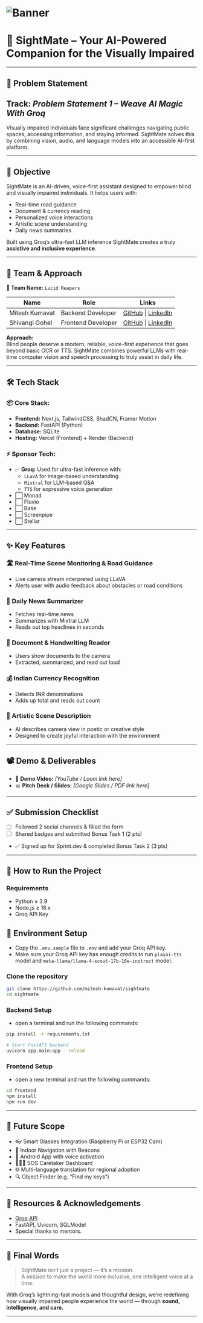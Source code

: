 # ![Banner](https://github.com/user-attachments/assets/a1493b84-e4e2-456e-a791-ce35ee2bcf2f)  
# 🚀 **SightMate – Your AI-Powered Companion for the Visually Impaired**

---

## 📌 Problem Statement

**Track:** *Problem Statement 1 – Weave AI Magic With Groq* 
-- 
Visually impaired individuals face significant challenges navigating public spaces, accessing information, and staying informed. SightMate solves this by combining vision, audio, and language models into an accessible AI-first platform.

---

## 🎯 Objective

SightMate is an AI-driven, voice-first assistant designed to empower blind and visually impaired individuals. It helps users with:

- Real-time road guidance  
- Document & currency reading  
- Personalized voice interactions  
- Artistic scene understanding  
- Daily news summaries  

Built using Groq’s ultra-fast LLM inference SightMate creates a truly **assistive and inclusive experience**.

---

## 🧠 Team & Approach

**👥 Team Name:** `Lucid Reapers`

| Name            | Role               | Links |
|-----------------|--------------------|-------|
| Mitesh Kumavat  | Backend Developer  | [GitHub](https://github.com/mitesh-kumavat) \| [LinkedIn](https://linkedin.com/in/mitesh-kumavat) |
| Shivangi Gohel  | Frontend Developer | [GitHub](https://github.com/shivangi-gohel) \| [LinkedIn](https://www.linkedin.com/in/shivangi-gohel-54339b330/) |

**Approach:**  
Blind people deserve a modern, reliable, voice-first experience that goes beyond basic OCR or TTS. SightMate combines powerful LLMs with real-time computer vision and speech processing to truly assist in daily life.

---

## 🛠️ Tech Stack

### 📦 Core Stack:
- **Frontend:** Next.js, TailwindCSS, ShadCN, Framer Motion  
- **Backend:** FastAPI (Python)  
- **Database:** SQLite  
- **Hosting:** Vercel (Frontend) + Render (Backend)

### ⚡ Sponsor Tech:
- ✅ **Groq:** Used for ultra-fast inference with:
    - `LLaVA` for image-based understanding
    - `Mixtral` for LLM-based Q&A
    - `TTS` for expressive voice generation  
- ⬜ Monad  
- ⬜ Fluvio  
- ⬜ Base  
- ⬜ Screenpipe  
- ⬜ Stellar  

---

## ✨ Key Features

### 🛣️ Real-Time Scene Monitoring & Road Guidance
- Live camera stream interpreted using LLaVA
- Alerts user with audio feedback about obstacles or road conditions  


### 📰 Daily News Summarizer
- Fetches real-time news
- Summarizes with Mixtral LLM  
- Reads out top headlines in seconds  

### 📄 Document & Handwriting Reader
- Users show documents to the camera
- Extracted, summarized, and read out loud

### 💰 Indian Currency Recognition
- Detects INR denominations
- Adds up total and reads out count

### 🎨 Artistic Scene Description
- AI describes camera view in poetic or creative style  
- Designed to create joyful interaction with the environment

---

## 📽️ Demo & Deliverables

- 🎥 **Demo Video:** *[YouTube / Loom link here]*  
- 📊 **Pitch Deck / Slides:** *[Google Slides / PDF link here]*

---

## ✅ Submission Checklist

- [ ] Followed 2 social channels & filled the form  
- [ ] Shared badges and submitted Bonus Task 1 (2 pts)  
- ✅ Signed up for Sprint.dev & completed Bonus Task 2 (3 pts)  

---

## 🧪 How to Run the Project

###  Requirements
- Python ≥ 3.9  
- Node.js ≥ 18.x  
- Groq API Key  

## 🧱 Environment Setup

- Copy the `.env.sample` file to `.env` and add your Groq API key.
- Make sure your Groq API key has enough credits to run `playai-tts` model and  	`meta-llama/llama-4-scout-17b-16e-instruct`
model.

### Clone the repository
```bash
git clone https://github.com/mitesh-kumavat/sightmate
cd sightmate
```

### Backend Setup
- open a terminal and run the following commands:
```bash
pip install -r requirements.txt

# Start FastAPI backend
uvicorn app.main:app --reload
```

### Frontend Setup
- open a new terminal and run the following commands:
```bash
cd frontend
npm install
npm run dev
```

---

## 🌱 Future Scope

- 👓 Smart Glasses Integration (Raspberry Pi or ESP32 Cam)
- 🧭 Indoor Navigation with Beacons
- 📱 Android App with voice activation
- 🧑‍🤝‍🧑 SOS Caretaker Dashboard
- 🌐 Multi-language translation for regional adoption
- 🔍 Object Finder (e.g. “Find my keys”)

---

## 📎 Resources & Acknowledgements

- [Groq API](https://console.groq.com/)
- FastAPI, Uvicorn, SQLModel  
- Special thanks to mentors.

---

## 🏁 Final Words

> SightMate isn’t just a project — it’s a mission.  
> A mission to make the world more inclusive, one intelligent voice at a time.

With Groq’s lightning-fast models and thoughtful design, we’re redefining how visually impaired people experience the world — through **sound, intelligence, and care.**

---